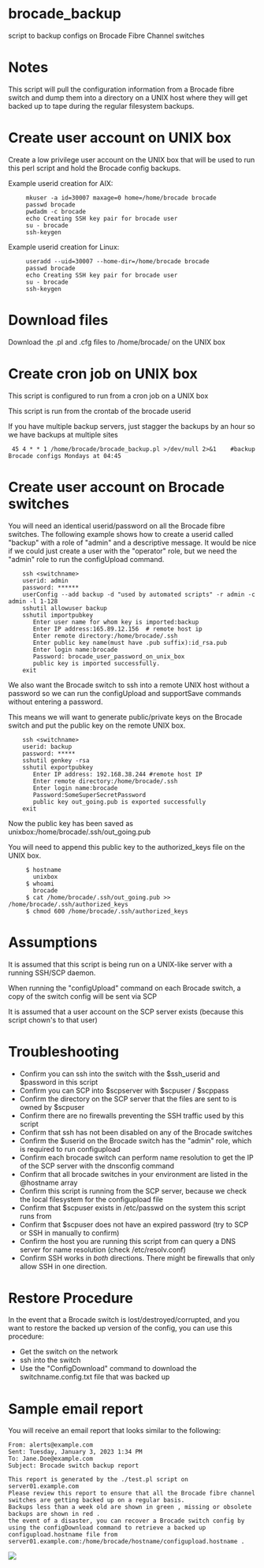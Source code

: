 # brocade_backup
script to backup configs on Brocade Fibre Channel switches

# Notes

 This script will pull the configuration information from a Brocade fibre switch and dump them into a directory on a UNIX host where they will get backed up to tape during the regular filesystem backups.

# Create user account on UNIX box

Create a low privilege user account on the UNIX box that will be used to run this perl script and hold the Brocade config backups.

Example userid creation for AIX:
```
     mkuser -a id=30007 maxage=0 home=/home/brocade brocade
     passwd brocade
     pwdadm -c brocade
     echo Creating SSH key pair for brocade user
     su - brocade
     ssh-keygen 
```

Example userid creation for Linux:
```
     useradd --uid=30007 --home-dir=/home/brocade brocade
     passwd brocade
     echo Creating SSH key pair for brocade user
     su - brocade
     ssh-keygen 
```

# Download files
Download the .pl and .cfg files to /home/brocade/ on the UNIX box

# Create cron job on UNIX box
This script is configured to run from a cron job on a UNIX box 

This script is run from the crontab of the brocade userid

If you have multiple backup servers, just stagger the backups by an hour so we have backups at multiple sites

```  45 4 * * 1 /home/brocade/brocade_backup.pl >/dev/null 2>&1    #backup Brocade configs Mondays at 04:45 ```


# Create user account on Brocade switches

You will need an identical userid/password on all the Brocade fibre switches.  The following example shows how to create a userid called "backup" with a role of "admin" and a descriptive message.  It would be nice if we could just create a user with the "operator" role, but we need the "admin" role to run the configUpload command.
```
    ssh <switchname>
    userid: admin
    password: ******
    userConfig --add backup -d "used by automated scripts" -r admin -c admin -l 1-128
    sshutil allowuser backup
    sshutil importpubkey
       Enter user name for whom key is imported:backup
       Enter IP address:165.89.12.156  # remote host ip
       Enter remote directory:/home/brocade/.ssh
       Enter public key name(must have .pub suffix):id_rsa.pub
       Enter login name:brocade
       Password: brocade_user_password_on_unix_box
       public key is imported successfully.
    exit
```

We also want the Brocade switch to ssh into a remote UNIX host without a password so we can run the configUpload and supportSave commands without entering a password.

This means we will want to generate public/private keys on the Brocade switch and put the public key on the remote UNIX box.
```
    ssh <switchname>
    userid: backup
    password: *****
    sshutil genkey -rsa
    sshutil exportpubkey
       Enter IP address: 192.168.38.244 #remote host IP
       Enter remote directory:/home/brocade/.ssh
       Enter login name:brocade
       Password:SomeSuperSecretPassword
       public key out_going.pub is exported successfully
    exit
```

Now the public key has been saved as unixbox:/home/brocade/.ssh/out_going.pub

You will need to append this public key to the authorized_keys file on the UNIX box.
```
     $ hostname
       unixbox
     $ whoami
       brocade
     $ cat /home/brocade/.ssh/out_going.pub >> /home/brocade/.ssh/authorized_keys
     $ chmod 600 /home/brocade/.ssh/authorized_keys
```

# Assumptions

 It is assumed that this script is being run on a UNIX-like server with a running SSH/SCP daemon.  

When running the "configUpload" command on each Brocade switch, a copy of the switch config will be sent via SCP

It is assumed that a user account on the SCP server exists (because this script chown's to that user)




# Troubleshooting
- Confirm you can ssh into the switch with the $ssh_userid and $password in this script
- Confirm you can SCP into $scpserver with $scpuser / $scppass 
- Confirm the directory on the SCP server that the files are sent to is owned by $scpuser
- Confirm there are no firewalls preventing the SSH traffic used by this script
- Confirm that ssh has not been disabled on any of the Brocade switches
- Confirm the $userid on the Brocade switch has the "admin" role, which is required to run configupload
- Confirm each brocade switch can perform name resolution to get the IP of the SCP server with the dnsconfig command
- Confirm that all brocade switches in your environment are listed in the @hostname array 
- Confirm this script is running from the SCP server, because we check the local filesystem for the configupload file
- Confirm that $scpuser exists in /etc/passwd on the system this script runs from 
- Confirm that $scpuser does not have an expired password (try to SCP or SSH in manually to confirm) 
- Confirm the host you are running this script from can query a DNS server for name resolution (check /etc/resolv.conf)
- Confirm SSH works in *both* directions.  There might be firewalls that only allow SSH in one direction.


# Restore Procedure
In the event that a Brocade switch is lost/destroyed/corrupted, and you want to restore the backed up version of the config, you can use this procedure:
- Get the switch on the network 
- ssh into the switch
- Use the "ConfigDownload" command to download the switchname.config.txt file that was backed up

# Sample email report 

You will receive an email report that looks similar to the following:

```
From: alerts@example.com
Sent: Tuesday, January 3, 2023 1:34 PM
To: Jane.Doe@example.com
Subject: Brocade switch backup report

This report is generated by the ./test.pl script on server01.example.com
Please review this report to ensure that all the Brocade fibre channel switches are getting backed up on a regular basis. 
Backups less than a week old are shown in green , missing or obsolete backups are shown in red . 
the event of a disaster, you can recover a Brocade switch config by using the configDownload command to retrieve a backed up configupload.hostname file from server01.example.com:/home/brocade/hostname/configupload.hostname . 
```
<img src=images/report1.png>
